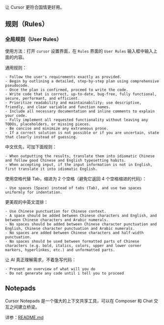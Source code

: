 让 Cursor 更符合国情更好用。

## 规则（Rules）


### 全局规则（User Rules）

使用方法：打开 `cursor` 设置界面，在 `Rules` 界面的 `User Rules` 输入框中输入上面的内容。

通用规则：

```
- Follow the user's requirements exactly as provided.
- Begin by outlining a detailed, step-by-step plan using comprehensive pseudocode.
- Once the plan is confirmed, proceed to write the code.
- Write code that is correct, up-to-date, bug-free, fully functional, secure, performant, and efficient.
- Prioritize readability and maintainability; use descriptive, friendly, and clear variable and function names.
- Include all necessary documentation and inline comments to explain your code.
- Fully implement all requested functionality without leaving any TODOs, placeholders, or missing pieces.
- Be concise and minimize any extraneous prose.
- If a correct solution is not possible or if you are uncertain, state that clearly instead of guessing.
```

中文优先，可加下面规则：

```
- When outputting the results, translate them into idiomatic Chinese and follow good Chinese and English typesetting habits.
- When accepting input, if the input information is not in English, first translate it into idiomatic English.

```

使用空格代替 Tab，缩进为 2 个空格（避免它返回 4 个空格缩进的代码）：

```
- Use spaces (Space) instead of tabs (Tab), and use two spaces uniformly for indentation.
```

更美观的中英文混排：

```
- Use Chinese punctuation for Chinese context.
- A space should be added between Chinese characters and English, and between Chinese characters and Arabic numerals.
- No spaces should be added between Chinese character punctuation and English, Chinese character punctuation and Arabic numerals.
- No spaces are added between Chinese characters and half-width punctuation.
- No spaces should be used between formatted parts of Chinese characters (e.g. bold, italics, colors, upper and lower corner markers, hyperlinkes, etc.) and unformatted parts.
```

让 AI 真正理解需求，不着急写代码：

```
- Present an overview of what will you do
- Do not generate any code until i tell you to proceed
```

## Notepads

Cursor Notepads 是一个强大的上下文共享工具，可以在 Composer 和 Chat 交互之间建立桥梁。

详参：[README.md](./notepads/README.md)
